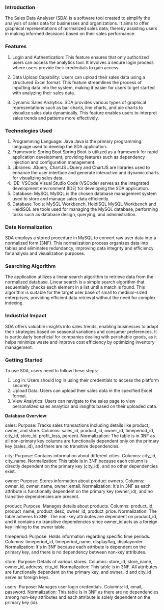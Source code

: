 ### Introduction
The Sales Data Analyser (SDA) is a software tool created to simplify the analysis of sales data for businesses and organizations. It aims to offer graphical representations of normalized sales data, thereby assisting users in making informed decisions based on their sales performance.

### Features
1. Login and Authentication: 
This feature ensures that only authorized users can access the analytics tool. It involves a secure login process where users provide their credentials to gain access.

2. Data Upload Capability:
Users can upload their sales data using a structured Excel format. This feature streamlines the process of inputting data into the system, making it easier for users to get started with analyzing their sales data.

3. Dynamic Sales Analytics:
SDA provides various types of graphical representations such as bar charts, line charts, and pie charts to visualize sales data dynamically. This feature enables users to interpret sales trends and patterns more effectively.

### Technologies Used
1. Programming Language: Java
 Java is the primary programming language used to develop the SDA application.
2. Framework: Spring Boot
Spring Boot is utilized as a framework for rapid application development, providing features such as dependency injection and configuration management.
3. Libraries: JQuery, ChartJS
JQuery and ChartJS are libraries used to enhance the user interface and generate interactive and dynamic charts for visualizing sales data.
4. IDE: VSCode
Visual Studio Code (VSCode) serves as the integrated development environment (IDE) for developing the SDA application.
5. Database: MySQL
MySQL is the chosen database management system used to store and manage sales data efficiently.
6. Database Tools: MySQL Workbench, HeidiSQL
 MySQL Workbench and HeidiSQL are tools used for managing the MySQL database, performing tasks such as database design, querying, and administration.

### Data Normalization
SDA employs a stored procedure in MySQL to convert raw user data into a normalized form (3NF). This normalization process organizes data into tables and eliminates redundancy, improving data integrity and efficiency for analysis and visualization purposes.

### Searching Algorithm
The application utilizes a linear search algorithm to retrieve data from the normalized database. Linear search is a simple search algorithm that sequentially checks each element in a list until a match is found. This algorithm is suitable for the target user base of small to medium-sized enterprises, providing efficient data retrieval without the need for complex indexing.

### Industrial Impact
SDA offers valuable insights into sales trends, enabling businesses to adapt their strategies based on seasonal variations and consumer preferences. It is particularly beneficial for companies dealing with perishable goods, as it helps minimize waste and improve cost efficiency by optimizing inventory management.

### Getting Started
To use SDA, users need to follow these steps:
1. Log in: Users should log in using their credentials to access the platform securely.
2. Upload Data: Users can upload their sales data in the specified Excel format.
3. View Analytics: Users can navigate to the sales page to view personalized sales analytics and insights based on their uploaded data.





**Database Overview:**

sales:
Purpose: Tracks sales transactions including details like product, owner, and store.
Columns: sales_id, product_id, owner_id, timeperiod_id, city_id, store_id, profit_loss, percent.
Normalization: The table is in 3NF as all non-primary key columns are functionally dependent only on the primary key (sales_id), and there are no transitive dependencies.

city:
Purpose: Contains information about different cities.
Columns: city_id, city_name.
Normalization: This table is in 3NF because each column is directly dependent on the primary key (city_id), and no other dependencies exist.

owner:
Purpose: Stores information about product owners.
Columns: owner_id, owner_name, owner_email.
Normalization: It's in 3NF as each attribute is functionally dependent on the primary key (owner_id), and no transitive dependencies are present.

product:
Purpose: Manages details about products.
Columns: product_id, product_name, product_desc, owner_id, product_price.
Normalization: The table adheres to 3NF. The non-key attributes are dependent on product_id, and it contains no transitive dependencies since owner_id acts as a foreign key linking to the owner table.

timeperiod:
Purpose: Holds information regarding specific time periods.
Columns: timeperiod_id, timeperiod_name, displayflag, displayorder.
Normalization: It's in 3NF because each attribute is dependent on the primary key, and there is no dependency between non-key attributes.

store:
Purpose: Details of various stores.
Columns: store_id, store_name, owner_id, address, city_id.
Normalization: This table is in 3NF. All attributes are functionally dependent on the primary key, and owner_id and city_id serve as foreign keys.

users:
Purpose: Manages user login credentials.
Columns: id, email, password.
Normalization: This table is in 3NF as there are no dependencies among non-key attributes and each attribute is solely dependent on the primary key (id).

